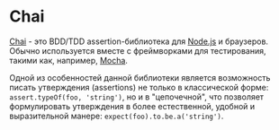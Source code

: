 # Chai

[Chai](http://chaijs.com/) - это BDD/TDD assertion-библиотека для [Node.js](NODEJS.md) и браузеров. Обычно используется вместе с фреймворками для тестирования, такими как, например, [Mocha](MOCHA.md).

Одной из особенностей данной библиотеки является возможность писать утверждения (assertions) не только в классической форме: `assert.typeOf(foo, 'string')`, но и в "цепочечной", что позволяет формулировать утверждения в более естественной, удобной и выразительной манере: `expect(foo).to.be.a('string')`.